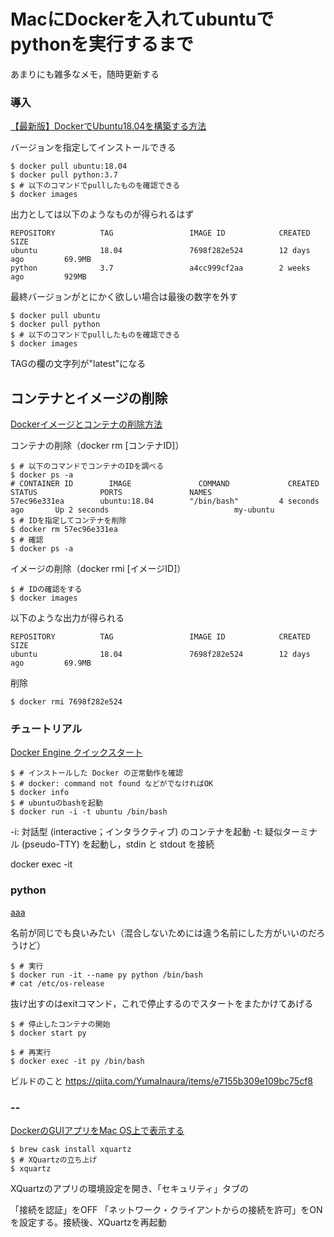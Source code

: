 
# MacにDockerを入れてubuntuでpythonを実行するまで

あまりにも雑多なメモ，随時更新する

### 導入

[【最新版】DockerでUbuntu18.04を構築する方法](https://www.sejuku.net/blog/82240)

バージョンを指定してインストールできる

```
$ docker pull ubuntu:18.04
$ docker pull python:3.7
$ # 以下のコマンドでpullしたものを確認できる
$ docker images
```

出力としては以下のようなものが得られるはず

```
REPOSITORY          TAG                 IMAGE ID            CREATED             SIZE
ubuntu              18.04               7698f282e524        12 days ago         69.9MB
python              3.7                 a4cc999cf2aa        2 weeks ago         929MB
```

最終バージョンがとにかく欲しい場合は最後の数字を外す

```
$ docker pull ubuntu
$ docker pull python
$ # 以下のコマンドでpullしたものを確認できる
$ docker images
```

TAGの欄の文字列が"latest"になる

## コンテナとイメージの削除

[Dockerイメージとコンテナの削除方法](https://qiita.com/tifa2chan/items/e9aa408244687a63a0ae)

コンテナの削除（docker rm [コンテナID]）

```
$ # 以下のコマンドでコンテナのIDを調べる
$ docker ps -a
# CONTAINER ID        IMAGE               COMMAND             CREATED             STATUS              PORTS               NAMES
57ec96e331ea        ubuntu:18.04        "/bin/bash"         4 seconds ago       Up 2 seconds                            my-ubuntu
$ # IDを指定してコンテナを削除
$ docker rm 57ec96e331ea
$ # 確認
$ docker ps -a
```

イメージの削除（docker rmi [イメージID]）

```
$ # IDの確認をする
$ docker images
```

以下のような出力が得られる

```
REPOSITORY          TAG                 IMAGE ID            CREATED             SIZE
ubuntu              18.04               7698f282e524        12 days ago         69.9MB
```

削除

```
$ docker rmi 7698f282e524
```

### チュートリアル

[Docker Engine クイックスタート](http://docs.docker.jp/v1.11/engine/quickstart.html)

```
$ # インストールした Docker の正常動作を確認
$ # docker: command not found などがでなければOK
$ docker info
$ # ubuntuのbashを起動
$ docker run -i -t ubuntu /bin/bash
```

-i: 対話型 (interactive；インタラクティブ) のコンテナを起動
-t: 疑似ターミナル (pseudo-TTY) を起動し，stdin と stdout を接続

docker exec -it 


### python

[aaa](https://qiita.com/po3rin/items/45ba92e482efcf883325)

名前が同じでも良いみたい（混合しないためには違う名前にした方がいいのだろうけど）

```
$ # 実行
$ docker run -it --name py python /bin/bash
# cat /etc/os-release
```

抜け出すのはexitコマンド，これで停止するのでスタートをまたかけてあげる

```
$ # 停止したコンテナの開始
$ docker start py
```

```
$ # 再実行
$ docker exec -it py /bin/bash
```

ビルドのこと
https://qiita.com/YumaInaura/items/e7155b309e109bc75cf8

### --

[DockerのGUIアプリをMac OS上で表示する](http://mkawabe7.hatenablog.com/entry/2019/01/26/165122)

```
$ brew cask install xquartz
$ # XQuartzの立ち上げ
$ xquartz
```
XQuartzのアプリの環境設定を開き、「セキュリティ」タブの

「接続を認証」をOFF
「ネットワーク・クライアントからの接続を許可」をON
を設定する。接続後、XQuartzを再起動

